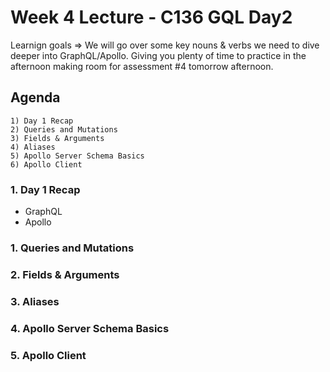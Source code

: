 # Week 4 Lecture - C136 GQL Day2

Learnign goals => We will go over some key nouns & verbs we need to dive deeper into GraphQL/Apollo. Giving you plenty of time to practice in the afternoon making room for assessment #4 tomorrow afternoon.

## Agenda

    1) Day 1 Recap
    2) Queries and Mutations
    3) Fields & Arguments
    4) Aliases
    5) Apollo Server Schema Basics
    6) Apollo Client

### 1. Day 1 Recap

- GraphQL
- Apollo

### 1. Queries and Mutations

### 2. Fields & Arguments

### 3. Aliases

### 4. Apollo Server Schema Basics

### 5. Apollo Client
